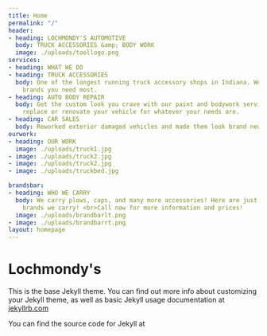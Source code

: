 ```yaml
---
title: Home
permalink: "/"
header:
- heading: LOCHMONDY'S AUTOMOTIVE
  body: TRUCK ACCESSORIES &amp; BODY WORK
  image: ./uploads/toollogo.png
services:
- heading: WHAT WE DO
- heading: TRUCK ACCESSORIES
  body: One of the longest running truck accessory shops in Indiana. We carry the
    brands you need most.
- heading: AUTO BODY REPAIR
  body: Get the custom look you crave with our paint and bodywork services. Repair,
    replace or renovate your vehicle for whatever your needs are.
- heading: CAR SALES
  body: Reworked exterior damaged vehicles and made them look brand new.
ourwork:
- heading: OUR WORK
  image: ./uploads/truck1.jpg
- image: ./uploads/truck2.jpg
- image: ./uploads/truck2.jpg
- image: ./uploads/truckbed.jpg

brandsbar:
- heading: WHO WE CARRY
  body: We carry plows, caps, and many more accessories! Here are just a few of the
    brands we carry! <br>Call now for more information and prices!
  image: ./uploads/brandbarlt.png
- image: ./uploads/brandbarrt.png
layout: homepage
---
```


# Lochmondy's

This is the base Jekyll theme. You can find out more info about customizing your Jekyll theme, as well as basic Jekyll usage documentation at [jekyllrb.com](http://jekyllrb.com/)

You can find the source code for Jekyll at
